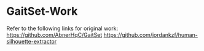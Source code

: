 # GaitSet-Work
Refer to the following links for original work:
https://github.com/AbnerHqC/GaitSet
https://github.com/jordankzf/human-silhouette-extractor
